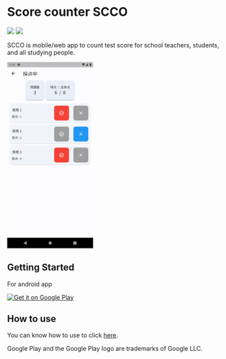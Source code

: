 # Score counter SCCO

![](https://img.shields.io/badge/flutter-v3.0.2-blue?style=flat&logo=flutter) ![](https://img.shields.io/badge/-firebase-orange?style=flat&logo=firebase)


SCCO is mobile/web app to count test score for school teachers, students, and all studying people.


<img src='assets/screenshot/Screenshot_1655101499.png' width='200'>


## Getting Started

For android app

<a href='https://play.google.com/store/apps/details?id=com.github.snova301.score_counter&pcampaignid=pcampaignidMKT-Other-global-all-co-prtnr-py-PartBadge-Mar2515-1'><img alt='Get it on Google Play' src='https://play.google.com/intl/ja/badges/static/images/badges/en_badge_web_generic.png' width=150/></a>


## How to use

You can know how to use to click [here](https://snova301.github.io/AppService/score_counter/home.html).


Google Play and the Google Play logo are trademarks of Google LLC.
